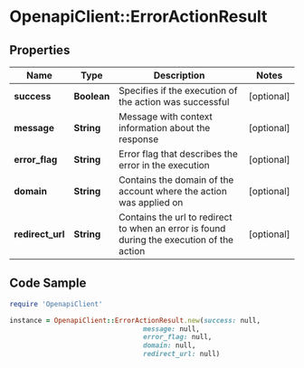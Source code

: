# OpenapiClient::ErrorActionResult

## Properties

Name | Type | Description | Notes
------------ | ------------- | ------------- | -------------
**success** | **Boolean** | Specifies if the execution of the action was successful | [optional] 
**message** | **String** | Message with context information about the response | [optional] 
**error_flag** | **String** | Error flag that describes the error in the execution | [optional] 
**domain** | **String** | Contains the domain of the account where the action was applied on | [optional] 
**redirect_url** | **String** | Contains the url to redirect to when an error is found during the execution of the action | [optional] 

## Code Sample

```ruby
require 'OpenapiClient'

instance = OpenapiClient::ErrorActionResult.new(success: null,
                                 message: null,
                                 error_flag: null,
                                 domain: null,
                                 redirect_url: null)
```


